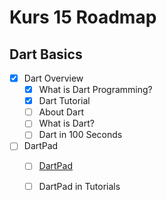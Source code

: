 # Kurs 15 Roadmap

## Dart Basics
- [x] Dart Overview
  - [x] What is Dart Programming?
  - [x] Dart Tutorial
  - [ ] About Dart
  - [ ] What is Dart?
  - [ ] Dart in 100 Seconds

- [ ] DartPad
  - [ ] [DartPad](https://dart.dev/tools/dartpad)
  - [ ] DartPad in Tutorials
  